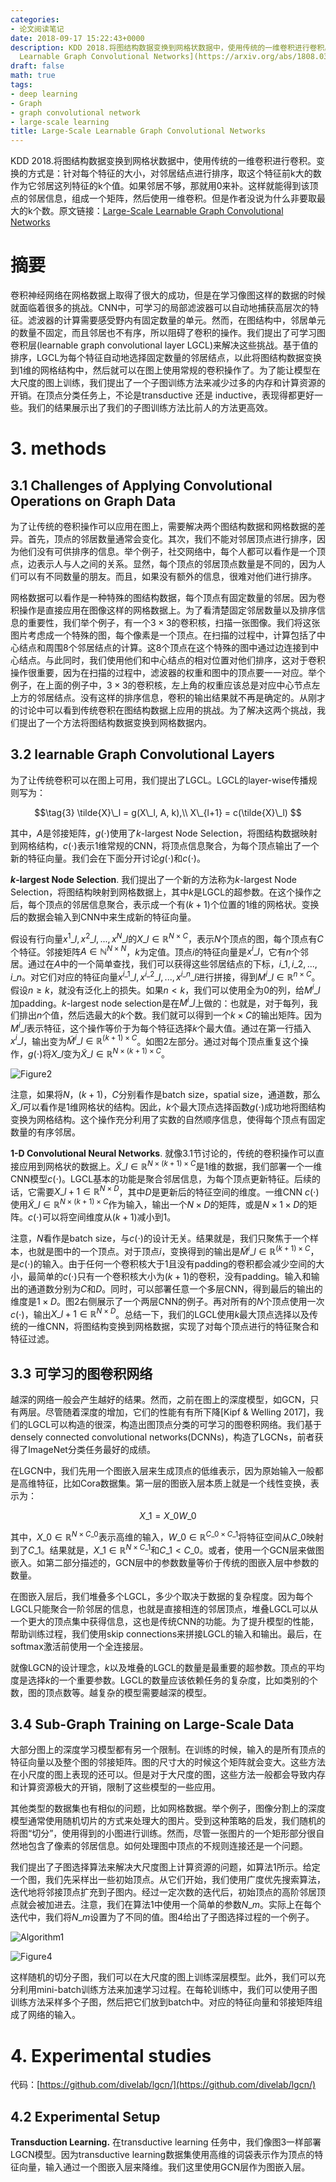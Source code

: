 ```yaml
---
categories:
- 论文阅读笔记
date: 2018-09-17 15:22:43+0000
description: KDD 2018.将图结构数据变换到网格状数据中，使用传统的一维卷积进行卷积。变换的方式是：针对每个特征的大小，对邻居结点进行排序，取这个特征前k大的数作为它邻居这列特征的k个值。如果邻居不够，那就用0来补。这样就能得到该顶点的邻居信息，组成一个矩阵，然后使用一维卷积。但是作者没说为什么非要取最大的k个数。原文链接：[Large-Scale
  Learnable Graph Convolutional Networks](https://arxiv.org/abs/1808.03965?context=stat.ML)
draft: false
math: true
tags:
- deep learning
- Graph
- graph convolutional network
- large-scale learning
title: Large-Scale Learnable Graph Convolutional Networks
---
```

KDD 2018.将图结构数据变换到网格状数据中，使用传统的一维卷积进行卷积。变换的方式是：针对每个特征的大小，对邻居结点进行排序，取这个特征前k大的数作为它邻居这列特征的k个值。如果邻居不够，那就用0来补。这样就能得到该顶点的邻居信息，组成一个矩阵，然后使用一维卷积。但是作者没说为什么非要取最大的k个数。原文链接：[Large-Scale Learnable Graph Convolutional Networks](https://arxiv.org/abs/1808.03965?context=stat.ML)
<!--more-->

# 摘要
卷积神经网络在网格数据上取得了很大的成功，但是在学习像图这样的数据的时候就面临着很多的挑战。CNN中，可学习的局部滤波器可以自动地捕获高层次的特征。滤波器的计算需要感受野内有固定数量的单元。然而，在图结构中，邻居单元的数量不固定，而且邻居也不有序，所以阻碍了卷积的操作。我们提出了可学习图卷积层(learnable graph convolutional layer LGCL)来解决这些挑战。基于值的排序，LGCL为每个特征自动地选择固定数量的邻居结点，以此将图结构数据变换到1维的网格结构中，然后就可以在图上使用常规的卷积操作了。为了能让模型在大尺度的图上训练，我们提出了一个子图训练方法来减少过多的内存和计算资源的开销。在顶点分类任务上，不论是transductive 还是 inductive，表现得都更好一些。我们的结果展示出了我们的子图训练方法比前人的方法更高效。

# 3. methods

## 3.1 Challenges of Applying Convolutional Operations on Graph Data

为了让传统的卷积操作可以应用在图上，需要解决两个图结构数据和网格数据的差异。首先，顶点的邻居数量通常会变化。其次，我们不能对邻居顶点进行排序，因为他们没有可供排序的信息。举个例子，社交网络中，每个人都可以看作是一个顶点，边表示人与人之间的关系。显然，每个顶点的邻居顶点数量是不同的，因为人们可以有不同数量的朋友。而且，如果没有额外的信息，很难对他们进行排序。

网格数据可以看作是一种特殊的图结构数据，每个顶点有固定数量的邻居。因为卷积操作是直接应用在图像这样的网格数据上。为了看清楚固定邻居数量以及排序信息的重要性，我们举个例子，有一个$3 \times 3$的卷积核，扫描一张图像。我们将这张图片考虑成一个特殊的图，每个像素是一个顶点。在扫描的过程中，计算包括了中心结点和周围8个邻居结点的计算。这8个顶点在这个特殊的图中通过边连接到中心结点。与此同时，我们使用他们和中心结点的相对位置对他们排序，这对于卷积操作很重要，因为在扫描的过程中，滤波器的权重和图中的顶点要一一对应。举个例子，在上面的例子中，$3 \times 3$的卷积核，左上角的权重应该总是对应中心节点左上方的邻居结点。没有这样的排序信息，卷积的输出结果就不再是确定的。从刚才的讨论中可以看到传统卷积在图结构数据上应用的挑战。为了解决这两个挑战，我们提出了一个方法将图结构数据变换到网格数据内。

## 3.2 learnable Graph Convolutional Layers
为了让传统卷积可以在图上可用，我们提出了LGCL。LGCL的layer-wise传播规则写为：

$$\tag{3}
\tilde{X}\_l = g(X\_l, A, k),\\
X\_{l+1} = c(\tilde{X}\_l)
$$

其中，$A$是邻接矩阵，$g(\cdot)$使用了$k$-largest Node Selection，将图结构数据映射到网格结构，$c(\cdot)$表示1维常规的CNN，将顶点信息聚合，为每个顶点输出了一个新的特征向量。我们会在下面分开讨论$g(\cdot)$和$c(\cdot)$。

**$k$-largest Node Selection**. 我们提出了一个新的方法称为$k$-largest Node Selection，将图结构映射到网格数据上，其中$k$是LGCL的超参数。在这个操作之后，每个顶点的邻居信息聚合，表示成一个有$(k+1)$个位置的1维的网格状。变换后的数据会输入到CNN中来生成新的特征向量。

假设有行向量$x^1\_l, x^2\_l, ..., x^N\_l$的$X\_l \in \mathbb{R}^{N \times C}$，表示$N$个顶点的图，每个顶点有$C$个特征。邻接矩阵$A \in \mathbb{N}^{N \times N}$，$k$为定值。顶点$i$的特征向量是$x^i\_l$，它有$n$个邻居。通过在$A$中的一个简单查找，我们可以获得这些邻居结点的下标，$i\_1, i\_2, ..., i\_n$。对它们对应的特征向量$x^{i\_1}\_l, x^{i\_2}\_l, ..., x^{i\_n}\_l$进行拼接，得到$M^i\_l \in \mathbb{R}^{n \times C}$。假设$n \geq k$，就没有泛化上的损失。如果$n < k$，我们可以使用全为0的列，给$M^i\_l$加padding。$k$-largest node selection是在$M^i\_l$上做的：也就是，对于每列，我们排出$n$个值，然后选最大的$k$个数。我们就可以得到一个$k \times C$的输出矩阵。因为$M^i\_l$表示特征，这个操作等价于为每个特征选择$k$个最大值。通过在第一行插入$x^i\_l$，输出变为$\tilde{M}^i\_l \in \mathbb{R}^{(k+1) \times C}$。如图2左部分。通过对每个顶点重复这个操作，$g(\cdot)$将$X\_l$变为$\tilde{X}\_l \in \mathbb{R}^{N \times (k + 1) \times C}$。

![Figure2](/images/large-scale-learnable-graph-convolutional-networks/Fig2.JPG)

注意，如果将$N$，$(k+1)$，$C$分别看作是batch size，spatial size，通道数，那么$\tilde{X}\_l$可以看作是1维网格状的结构。因此，$k$个最大顶点选择函数$g(\cdot)$成功地将图结构变换为网格结构。这个操作充分利用了实数的自然顺序信息，使得每个顶点有固定数量的有序邻居。

**1-D Convolutional Neural Networks**. 就像3.1节讨论的，传统的卷积操作可以直接应用到网格状的数据上。$\tilde{X}\_l \in \mathbb{R}^{N \times (k + 1) \times C}$是1维的数据，我们部署一个一维CNN模型$c(\cdot)$。LGCL基本的功能是聚合邻居信息，为每个顶点更新特征。后续的话，它需要$X\_{l + 1} \in \mathbb{R}^{N \times D}$，其中$D$是更新后的特征空间的维度。一维CNN $c(\cdot)$ 使用$\tilde{X}\_l \in \mathbb{R}^{N \times (k + 1) \times C}$作为输入，输出一个$N \times D$的矩阵，或是$N \times 1 \times D$的矩阵。$c(\cdot)$可以将空间维度从$(k+1)$减小到$1$。

注意，$N$看作是batch size，与$c(\cdot)$的设计无关。结果就是，我们只聚焦于一个样本，也就是图中的一个顶点。对于顶点$i$，变换得到的输出是$\tilde{M}^i\_l \in \mathbb{R}^{(k + 1) \times C}$，是$c(\cdot)$的输入。由于任何一个卷积核大于1且没有padding的卷积都会减少空间的大小，最简单的$c(\cdot)$只有一个卷积核大小为$(k+1)$的卷积，没有padding。输入和输出的通道数分别为$C$和$D$。同时，可以部署任意一个多层CNN，得到最后的输出的维度是$1 \times D$。图2右侧展示了一个两层CNN的例子。再对所有的$N$个顶点使用一次$c(\cdot)$，输出$X\_{l+1} \in \mathbb{R}^{N \times D}$。总结一下，我们的LGCL使用$k$最大顶点选择以及传统的一维CNN，将图结构变换到网格数据，实现了对每个顶点进行的特征聚合和特征过滤。

## 3.3 可学习的图卷积网络

越深的网络一般会产生越好的结果。然而，之前在图上的深度模型，如GCN，只有两层。尽管随着深度的增加，它们的性能有有所下降[Kipf & Welling 2017]，我们的LGCL可以构造的很深，构造出图顶点分类的可学习的图卷积网络。我们基于densely connected convolutional networks(DCNNs)，构造了LGCNs，前者获得了ImageNet分类任务最好的成绩。

在LGCN中，我们先用一个图嵌入层来生成顶点的低维表示，因为原始输入一般都是高维特征，比如Cora数据集。第一层的图嵌入层本质上就是一个线性变换，表示为：

$$\tag{4}
X\_1 = X\_0 W\_0
$$

其中，$X\_0 \in \mathbb{R}^{N \times C\_0}$表示高维的输入，$W\_0 \in \mathbb{R}^{C\_0 \times C\_1}$将特征空间从$C\_0$映射到了$C\_1$。结果就是，$X\_1 \in \mathbb{R}^{N \times C\_1}$和$C\_1 < C\_0$。或者，使用一个GCN层来做图嵌入。如第二部分描述的，GCN层中的参数数量等价于传统的图嵌入层中参数的数量。

在图嵌入层后，我们堆叠多个LGCL，多少个取决于数据的复杂程度。因为每个LGCL只能聚合一阶邻居的信息，也就是直接相连的邻居顶点，堆叠LGCL可以从一个更大的顶点集中获得信息，这也是传统CNN的功能。为了提升模型的性能，帮助训练过程，我们使用skip connections来拼接LGCL的输入和输出。最后，在softmax激活前使用一个全连接层。

就像LGCN的设计理念，$k$以及堆叠的LGCL的数量是最重要的超参数。顶点的平均度是选择$k$的一个重要参数。LGCL的数量应该依赖任务的复杂度，比如类别的个数，图的顶点数等。越复杂的模型需要越深的模型。

## 3.4 Sub-Graph Training on Large-Scale Data

大部分图上的深度学习模型都有另一个限制。在训练的时候，输入的是所有顶点的特征向量以及整个图的邻接矩阵。图的尺寸大的时候这个矩阵就会变大。这些方法在小尺度的图上表现的还可以。但是对于大尺度的图，这些方法一般都会导致内存和计算资源极大的开销，限制了这些模型的一些应用。

其他类型的数据集也有相似的问题，比如网格数据。举个例子，图像分割上的深度模型通常使用随机切片的方式来处理大的图片。受到这种策略的启发，我们随机的将图“切分”，使用得到的小图进行训练。然而，尽管一张图片的一个矩形部分很自然地包含了像素的邻居信息。如何处理图中顶点的不规则连接还是一个问题。

我们提出了子图选择算法来解决大尺度图上计算资源的问题，如算法1所示。给定一个图，我们先采样出一些初始顶点。从它们开始，我们使用广度优先搜索算法，迭代地将邻接顶点扩充到子图内。经过一定次数的迭代后，初始顶点的高阶邻居顶点就会被加进去。注意，我们在算法1中使用一个简单的参数$N\_m$。实际上在每个迭代中，我们将$N\_m$设置为了不同的值。图4给出了子图选择过程的一个例子。

![Algorithm1](/images/large-scale-learnable-graph-convolutional-networks/Alg1.JPG)

![Figure4](/images/large-scale-learnable-graph-convolutional-networks/Fig4.JPG)

这样随机的切分子图，我们可以在大尺度的图上训练深层模型。此外，我们可以充分利用mini-batch训练方法来加速学习过程。在每轮训练中，我们可以使用子图训练方法采样多个子图，然后把它们放到batch中。对应的特征向量和邻接矩阵组成了网络的输入。

# 4. Experimental studies

代码：[https://github.com/divelab/lgcn/](https://github.com/divelab/lgcn/)

## 4.2 Experimental Setup

**Transduction Learning.** 在transductive learning 任务中，我们像图3一样部署LGCN模型。因为transductive learning数据集使用高维的词袋表示作为顶点的特征向量，输入通过一个图嵌入层来降维。我们这里使用GCN层作为图嵌入层。
